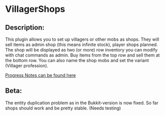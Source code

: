 VillagerShops
=====

Description:
-----

This plugin allows you to set up villagers or other mobs as shops.
They will sell items as admin shop (this means infinite stock), player shops planned.
The shop will be displayed as two (or more) row inventory you can modify with chat commands as admin.
Buy items from the top row and sell them at the bottom row.
You can also name the shop mobs and set the variant (Villager profession).

[Progress Notes can be found here](https://github.com/DosMike/VillagerShops/wiki)

Beta:
-----
The entity duplication problem as in the Bukkit-version is now fixed.
So far shops should work and be pretty stable. (Needs testing)